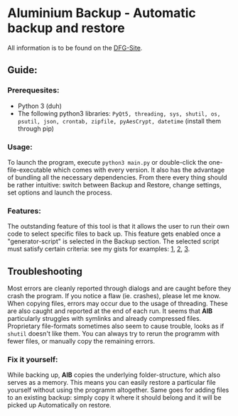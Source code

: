 # Aluminium Backup - Automatic backup and restore

All information is to be found on the [DFG-Site](https://www.dfglfa.net/Informatique/bac2019/remy).


## Guide:
### Prerequesites:
* Python 3 (duh)
* The following python3 libraries: `PyQt5, threading, sys, shutil, os, psutil, json, crontab, zipfile, pyAesCrypt, datetime` (install them through pip)


### Usage:
To launch the program, execute `python3 main.py` or double-click the one-file-executable which comes with every version. It also has the advantage of bundling all the necessary dependencies. From there every thing should be rather intuitive: switch between Backup and Restore, change settings, set options and launch the process.

### Features:
The outstanding feature of this tool is that it allows the user to run their own code to select specific files to back up. This feature gets enabled once a "generator-script" is selected in the Backup section.
The selected script must satisfy certain criteria: see
my gists for examples:
[1](https://gist.github.com/L0rd0fB0red0m/bb3f301a8c6253a12eb88899062c38f4),
[2](https://gist.github.com/L0rd0fB0red0m/be4a5f8eb15fdf3baa4d19395912ca22),
[3](https://gist.github.com/L0rd0fB0red0m/66cf790dea366e4ce408cfa71b8f03ae).


## Troubleshooting
Most errors are cleanly reported through dialogs and are caught before they crash the program. If you notice a flaw (ie. crashes), please let me know. When copying files, errors may occur due to the usage of threading. These are also caught and reported at the end of each run. It seems that __AlB__ particularly struggles with symlinks and already compressed files. Proprietary file-formats sometimes also seem to cause trouble, looks as if `shutil` doesn't like them. You can always try to rerun the programm with fewer files, or manually copy the remaining errors.

### Fix it yourself:
While backing up, __AlB__ copies the underlying folder-structure, which also serves as a memory. This means you can easily restore a particular file yourself without using the programm altogether. Same goes for adding files to an existing backup: simply copy it where it should belong and it will be picked up Automatically on restore.
